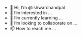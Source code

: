 - 👋 Hi, I’m @ishwarchandpal
- 👀 I’m interested in ...
- 🌱 I’m currently learning ...
- 💞️ I’m looking to collaborate on ...
- 📫 How to reach me ...

<!---
ishwarchandpal/ishwarchandpal is a ✨ special ✨ repository because its `README.md` (this file) appears on your GitHub profile.
You can click the Preview link to take a look at your changes.
--->

